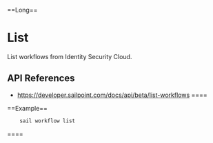 ==Long==

# List
	
List workflows from Identity Security Cloud.

## API References
 - https://developer.sailpoint.com/docs/api/beta/list-workflows
====

==Example==

```bash
    sail workflow list
```
====